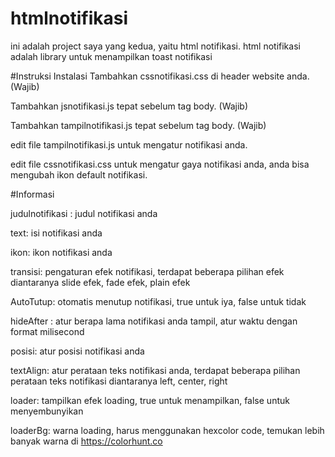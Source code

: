 # htmlnotifikasi
ini adalah project saya yang kedua, yaitu html notifikasi. html notifikasi adalah library untuk menampilkan toast notifikasi

#Instruksi Instalasi
Tambahkan cssnotifikasi.css di header website anda. (Wajib)

Tambahkan jsnotifikasi.js tepat sebelum tag body. (Wajib)

Tambahkan tampilnotifikasi.js tepat sebelum tag body. (Wajib)


edit file tampilnotifikasi.js untuk mengatur notifikasi anda.

edit file cssnotifikasi.css untuk mengatur gaya notifikasi anda,
anda bisa mengubah ikon default notifikasi.

#Informasi

judulnotifikasi : judul notifikasi anda

text: isi notifikasi anda

ikon: ikon notifikasi anda

transisi: pengaturan efek notifikasi, terdapat beberapa pilihan efek diantaranya slide efek, fade efek, plain efek

AutoTutup: otomatis menutup notifikasi, true untuk iya, false untuk tidak

hideAfter : atur berapa lama notifikasi anda tampil, atur waktu dengan format milisecond

posisi: atur posisi notifikasi anda

textAlign: atur perataan teks notifikasi anda, terdapat beberapa pilihan perataan teks notifikasi diantaranya left, center, right

loader: tampilkan efek loading, true untuk menampilkan, false untuk menyembunyikan

loaderBg: warna loading, harus menggunakan hexcolor code, temukan lebih banyak warna di https://colorhunt.co
